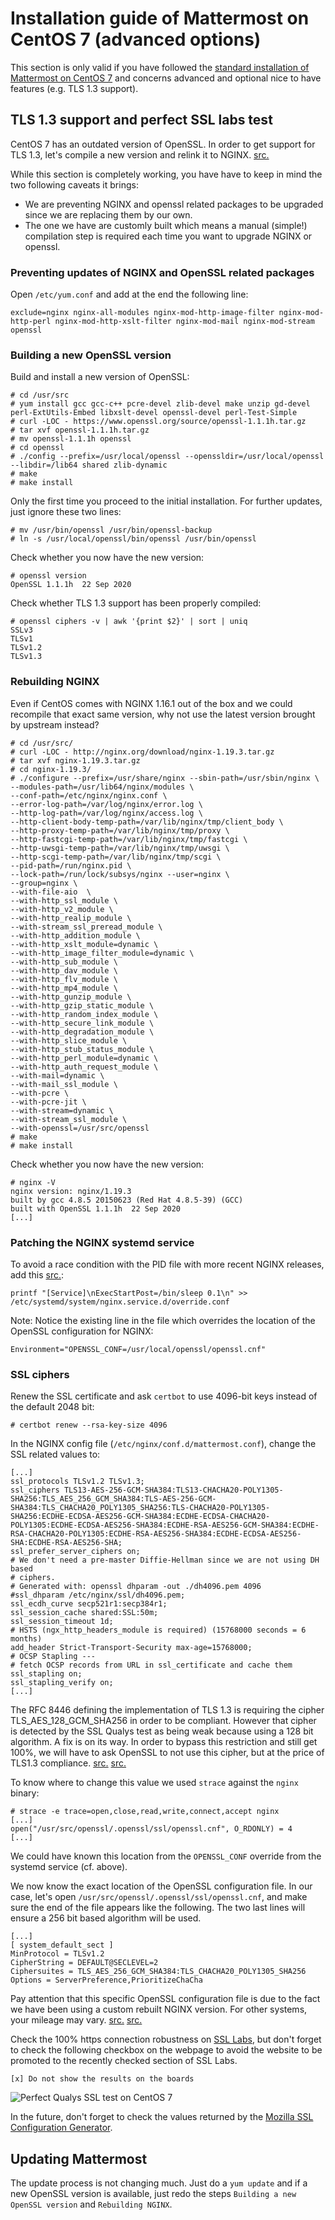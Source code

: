 # Installation guide of Mattermost on CentOS 7 (advanced options)

This section is only valid if you have followed the [standard installation of Mattermost on CentOS 7](mattermost-centos-7.md) and concerns advanced and optional nice to have features (e.g. TLS 1.3 support).


## TLS 1.3 support and perfect SSL labs test

CentOS 7 has an outdated version of OpenSSL. In order to get support for TLS 1.3, let's compile a new version and relink it to NGINX. [src.](https://dev.to/bidhanahdib/how-to-enable-tls-1-3-in-nginx-with-openssl-centos-7-4f4b)

While this section is completely working, you have have to keep in mind the two following caveats it brings:
* We are preventing NGINX and openssl related packages to be upgraded since we are replacing them by our own.
* The one we have are customly built which means a manual (simple!) compilation step is required each time you want to upgrade NGINX or openssl.

### Preventing updates of NGINX and OpenSSL related packages

Open `/etc/yum.conf` and add at the end the following line:
```
exclude=nginx nginx-all-modules nginx-mod-http-image-filter nginx-mod-http-perl nginx-mod-http-xslt-filter nginx-mod-mail nginx-mod-stream openssl
```

### Building a new OpenSSL version

Build and install a new version of OpenSSL:
```
# cd /usr/src
# yum install gcc gcc-c++ pcre-devel zlib-devel make unzip gd-devel perl-ExtUtils-Embed libxslt-devel openssl-devel perl-Test-Simple
# curl -LOC - https://www.openssl.org/source/openssl-1.1.1h.tar.gz
# tar xvf openssl-1.1.1h.tar.gz
# mv openssl-1.1.1h openssl
# cd openssl
# ./config --prefix=/usr/local/openssl --openssldir=/usr/local/openssl --libdir=/lib64 shared zlib-dynamic
# make
# make install
```
Only the first time you proceed to the initial installation. For further updates, just ignore these two lines:
```
# mv /usr/bin/openssl /usr/bin/openssl-backup 
# ln -s /usr/local/openssl/bin/openssl /usr/bin/openssl
```

Check whether you now have the new version:
```
# openssl version
OpenSSL 1.1.1h  22 Sep 2020
```

Check whether TLS 1.3 support has been properly compiled:
```
# openssl ciphers -v | awk '{print $2}' | sort | uniq
SSLv3
TLSv1
TLSv1.2
TLSv1.3
```

### Rebuilding NGINX

Even if CentOS comes with NGINX 1.16.1 out of the box and we could recompile that exact same version, why not use the latest version brought by upstream instead?

```
# cd /usr/src/
# curl -LOC - http://nginx.org/download/nginx-1.19.3.tar.gz
# tar xvf nginx-1.19.3.tar.gz
# cd nginx-1.19.3/
# ./configure --prefix=/usr/share/nginx --sbin-path=/usr/sbin/nginx \
--modules-path=/usr/lib64/nginx/modules \
--conf-path=/etc/nginx/nginx.conf \
--error-log-path=/var/log/nginx/error.log \
--http-log-path=/var/log/nginx/access.log \
--http-client-body-temp-path=/var/lib/nginx/tmp/client_body \
--http-proxy-temp-path=/var/lib/nginx/tmp/proxy \
--http-fastcgi-temp-path=/var/lib/nginx/tmp/fastcgi \
--http-uwsgi-temp-path=/var/lib/nginx/tmp/uwsgi \
--http-scgi-temp-path=/var/lib/nginx/tmp/scgi \
--pid-path=/run/nginx.pid \
--lock-path=/run/lock/subsys/nginx --user=nginx \
--group=nginx \
--with-file-aio  \
--with-http_ssl_module \
--with-http_v2_module \
--with-http_realip_module \
--with-stream_ssl_preread_module \
--with-http_addition_module \
--with-http_xslt_module=dynamic \
--with-http_image_filter_module=dynamic \
--with-http_sub_module \
--with-http_dav_module \
--with-http_flv_module \
--with-http_mp4_module \
--with-http_gunzip_module \
--with-http_gzip_static_module \
--with-http_random_index_module \
--with-http_secure_link_module \
--with-http_degradation_module \
--with-http_slice_module \
--with-http_stub_status_module \
--with-http_perl_module=dynamic \
--with-http_auth_request_module \
--with-mail=dynamic \
--with-mail_ssl_module \
--with-pcre \
--with-pcre-jit \
--with-stream=dynamic \
--with-stream_ssl_module \
--with-openssl=/usr/src/openssl
# make
# make install
```

Check whether you now have the new version:
```
# nginx -V
nginx version: nginx/1.19.3
built by gcc 4.8.5 20150623 (Red Hat 4.8.5-39) (GCC)
built with OpenSSL 1.1.1h  22 Sep 2020
[...]
```

### Patching the NGINX systemd service

To avoid a race condition with the PID file with more recent NGINX releases, add this [src.](https://www.cloudinsidr.com/content/heres-fix-nginx-error-failed-read-pid-file-linux/):
```
printf "[Service]\nExecStartPost=/bin/sleep 0.1\n" >> /etc/systemd/system/nginx.service.d/override.conf
```

Note: Notice the existing line in the file which overrides the location of the OpenSSL configuration for NGINX:
```
Environment="OPENSSL_CONF=/usr/local/openssl/openssl.cnf"
```

### SSL ciphers

Renew the SSL certificate and ask `certbot` to use 4096-bit keys instead of the default 2048 bit:
```
# certbot renew --rsa-key-size 4096
```

In the NGINX config file (`/etc/nginx/conf.d/mattermost.conf`), change the SSL related values to:
```
[...]
ssl_protocols TLSv1.2 TLSv1.3;
ssl_ciphers TLS13-AES-256-GCM-SHA384:TLS13-CHACHA20-POLY1305-SHA256:TLS_AES_256_GCM_SHA384:TLS-AES-256-GCM-SHA384:TLS_CHACHA20_POLY1305_SHA256:TLS-CHACHA20-POLY1305-SHA256:ECDHE-ECDSA-AES256-GCM-SHA384:ECDHE-ECDSA-CHACHA20-POLY1305:ECDHE-ECDSA-AES256-SHA384:ECDHE-RSA-AES256-GCM-SHA384:ECDHE-RSA-CHACHA20-POLY1305:ECDHE-RSA-AES256-SHA384:ECDHE-ECDSA-AES256-SHA:ECDHE-RSA-AES256-SHA;
ssl_prefer_server_ciphers on;
# We don't need a pre-master Diffie-Hellman since we are not using DH based
# ciphers.
# Generated with: openssl dhparam -out ./dh4096.pem 4096
#ssl_dhparam /etc/nginx/ssl/dh4096.pem;
ssl_ecdh_curve secp521r1:secp384r1;
ssl_session_cache shared:SSL:50m;
ssl_session_timeout 1d;
# HSTS (ngx_http_headers_module is required) (15768000 seconds = 6 months)
add_header Strict-Transport-Security max-age=15768000;
# OCSP Stapling ---
# fetch OCSP records from URL in ssl_certificate and cache them
ssl_stapling on;
ssl_stapling_verify on;
[...]
```

The RFC 8446 defining the implementation of TLS 1.3 is requiring the cipher TLS_AES_128_GCM_SHA256 in order to be compliant. However that cipher is detected by the SSL Qualys test as being weak because using a 128 bit algorithm. A fix is on its way. In order to bypass this restriction and still get 100%, we will have to ask OpenSSL to not use this cipher, but at the price of TLS1.3 compliance. [src.](https://github.com/ssllabs/ssllabs-scan/issues/636) [src.](https://serverfault.com/a/990952)

To know where to change this value we used `strace` against the `nginx` binary:
```
# strace -e trace=open,close,read,write,connect,accept nginx
[...]
open("/usr/src/openssl/.openssl/ssl/openssl.cnf", O_RDONLY) = 4
[...]
```

We could have known this location from the `OPENSSL_CONF` override from the systemd service (cf. above).

We now know the exact location of the OpenSSL configuration file. In our case, let's open `/usr/src/openssl/.openssl/ssl/openssl.cnf`, and make sure the end of the file appears like the following. The two last lines will ensure a 256 bit based algorithm will be used.
```
[...]
[ system_default_sect ]
MinProtocol = TLSv1.2
CipherString = DEFAULT@SECLEVEL=2
Ciphersuites = TLS_AES_256_GCM_SHA384:TLS_CHACHA20_POLY1305_SHA256
Options = ServerPreference,PrioritizeChaCha
```

Pay attention that this specific OpenSSL configuration file is due to the fact we have been using a custom rebuilt NGINX version. For other systems, your mileage may vary. [src.](https://github.com/ssllabs/ssllabs-scan/issues/636#issuecomment-632616034) [src.](https://dawnbringer.net/blog/1083/TLS%20All%20The%20Things!%20Perfect%20ssl-labs%20score%20for%20Nginx)

Check the 100% https connection robustness on [SSL Labs](https://www.ssllabs.com/ssltest/), but don't forget to check the following checkbox on the webpage to avoid the website to be promoted to the recently checked section of SSL Labs.
```
[x] Do not show the results on the boards
```

![Perfect Qualys SSL test on CentOS 7](imgs/mattermost-centos-7-advanced-perfect-qualys-ssl-test.png)

In the future, don't forget to check the values returned by the [Mozilla SSL Configuration Generator](https://ssl-config.mozilla.org).

## Updating Mattermost

The update process is not changing much. Just do a `yum update` and if a new OpenSSL version is available, just redo the steps `Building a new OpenSSL version` and `Rebuilding NGINX`.